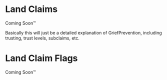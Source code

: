 # Land Claims


Coming Soon™

Basically this will just be a detailed explanation of GriefPrevention, including trusting, trust levels, subclaims, etc.




# Land Claim Flags


Coming Soon™